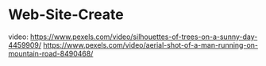 # Web-Site-Create


video: https://www.pexels.com/video/silhouettes-of-trees-on-a-sunny-day-4459909/
       https://www.pexels.com/video/aerial-shot-of-a-man-running-on-mountain-road-8490468/
